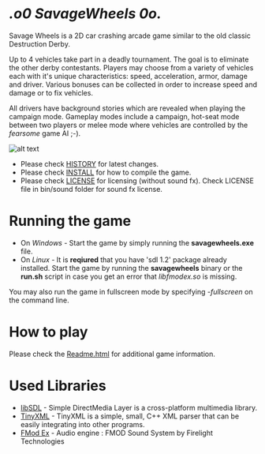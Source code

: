 _.o0 SavageWheels 0o._
==========================

Savage Wheels is a 2D car crashing arcade game similar to the old classic Destruction Derby. 

Up to 4 vehicles take part in a deadly tournament. The goal is to eliminate the other derby contestants. Players may choose from a variety of vehicles each with it's unique characteristics: speed, acceleration, armor, damage and driver. Various bonuses can be collected in order to increase speed and damage or to fix vehicles. 

All drivers have background stories which are revealed when playing the campaign mode. Gameplay modes include a campaign, hot-seat mode between two players or melee mode where vehicles are controlled by the _fearsome_ game AI ;-). 


![alt text](http://i.imgur.com/09h8j1M.jpg "Gameplay screenshot")


  * Please check [HISTORY](HISTORY) for latest changes.
  * Please check [INSTALL](INSTALL) for how to compile the game.
  * Please check [LICENSE](LICENSE) for licensing (without sound fx). Check LICENSE file in bin/sound folder for sound fx license.

# Running the game

  * On *Windows* - Start the game by simply running the **savagewheels.exe** file.
  * On *Linux* - It is **reqiured** that you have 'sdl 1.2' package already installed. Start the game by running the **savagewheels** binary or the **run.sh** script in case you get an error that *libfmodex.so* is missing.

  You may also run the game in fullscreen mode by specifying *-fullscreen* on the command line.

# How to play

Please check the [Readme.html](http://htmlpreview.github.io/?https://github.com/petarov/savagewheels/blob/master/bin/Readme.html) for additional game information.

# Used Libraries 
  * [libSDL](http://www.libsdl.org/) - Simple DirectMedia Layer is a cross-platform multimedia library.
  * [TinyXML](http://www.grinninglizard.com/tinyxml/) - TinyXML is a simple, small, C++ XML parser that can be easily integrating into other programs.
  * [FMod Ex](http://www.fmod.org/fmod-sales.html) - Audio engine : FMOD Sound System by Firelight Technologies  
